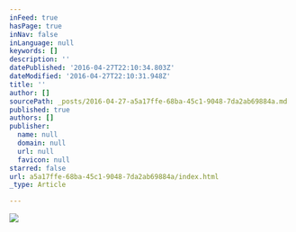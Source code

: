 ```yaml
---
inFeed: true
hasPage: true
inNav: false
inLanguage: null
keywords: []
description: ''
datePublished: '2016-04-27T22:10:34.803Z'
dateModified: '2016-04-27T22:10:31.948Z'
title: ''
author: []
sourcePath: _posts/2016-04-27-a5a17ffe-68ba-45c1-9048-7da2ab69884a.md
published: true
authors: []
publisher:
  name: null
  domain: null
  url: null
  favicon: null
starred: false
url: a5a17ffe-68ba-45c1-9048-7da2ab69884a/index.html
_type: Article

---
```

![](https://the-grid-user-content.s3-us-west-2.amazonaws.com/937e5710-2fb2-4824-a5a0-886b8d9a998d.jpg)